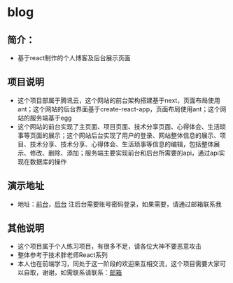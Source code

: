 # blog
## 简介：
*  基于react制作的个人博客及后台展示页面
## 项目说明
*   这个项目部属于腾讯云，这个网站的前台架构搭建基于next，页面布局使用ant；这个网站的后台界面基于create-react-app，页面布局使用ant；这个网站的服务端基于egg
*   这个网站的前台实现了主页面、项目页面、技术分享页面、心得体会、生活琐事等页面的展示；这个网站后台实现了用户的登录、网站整体信息的展示、项目、技术分享、技术分享、心得体会、生活琐事等信息的编辑，包括整体展示、修改、删除、添加；服务端主要实现前台和后台所需要的api，通过api实现在数据库的操作
##  演示地址
*  地址：[前台](http://49.234.53.172:3001)，[后台](http://49.234.53.172:3002) 注后台需要账号密码登录，如果需要，请通过邮箱联系我 
##  其他说明
*   这个项目属于个人练习项目，有很多不足，请各位大神不要恶意攻击
*   整体参考于技术胖老师React系列
*   本人也在前端学习，同处于这一阶段的欢迎来互相交流，这个项目需要大家可以自取，谢谢，如需联系请联系：[邮箱](http://1355798730@qq.com)
